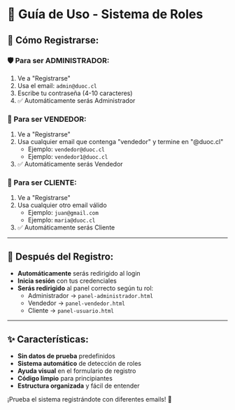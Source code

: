 # 🎯 Guía de Uso - Sistema de Roles

## 📝 **Cómo Registrarse:**

### **🛡️ Para ser ADMINISTRADOR:**
1. Ve a "Registrarse"
2. Usa el email: `admin@duoc.cl`
3. Escribe tu contraseña (4-10 caracteres)
4. ✅ Automáticamente serás Administrador

### **💼 Para ser VENDEDOR:**
1. Ve a "Registrarse" 
2. Usa cualquier email que contenga "vendedor" y termine en "@duoc.cl"
   - Ejemplo: `vendedor@duoc.cl`
   - Ejemplo: `vendedor1@duoc.cl`
3. ✅ Automáticamente serás Vendedor

### **👤 Para ser CLIENTE:**
1. Ve a "Registrarse"
2. Usa cualquier otro email válido
   - Ejemplo: `juan@gmail.com`
   - Ejemplo: `maria@duoc.cl`
3. ✅ Automáticamente serás Cliente

---

## 🔑 **Después del Registro:**

- **Automáticamente** serás redirigido al login
- **Inicia sesión** con tus credenciales
- **Serás redirigido** al panel correcto según tu rol:
  - Administrador → `panel-administrador.html`
  - Vendedor → `panel-vendedor.html`  
  - Cliente → `panel-usuario.html`

---

## ✨ **Características:**

- **Sin datos de prueba** predefinidos
- **Sistema automático** de detección de roles
- **Ayuda visual** en el formulario de registro
- **Código limpio** para principiantes
- **Estructura organizada** y fácil de entender

¡Prueba el sistema registrándote con diferentes emails! 🚀
